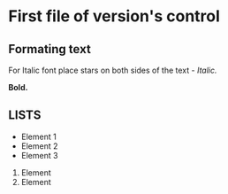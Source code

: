 # First file of version's control

## Formating text
For Italic font place stars on both sides of the text - *Italic.*

**Bold.**

## LISTS
* Element 1
* Element 2
* Element 3

1. Element
2. Element


